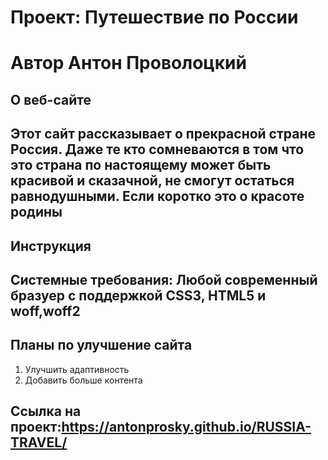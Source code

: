 # Проект: Путешествие по России
# Автор Антон Проволоцкий
## О веб-сайте
Этот сайт рассказывает о прекрасной стране Россия. Даже те кто сомневаются в том что это страна по настоящему может быть красивой и сказачной, не смогут остаться равнодушными. Если коротко это о красоте родины
------
## Инструкция
**Системные требования:** Любой современный бразуер с поддержкой CSS3, HTML5 и woff,woff2
------
## Планы по улучшение сайта
1. Улучшить адаптивность
2. Добавить больше контента

## Ссылка на проект:https://antonprosky.github.io/RUSSIA-TRAVEL/
